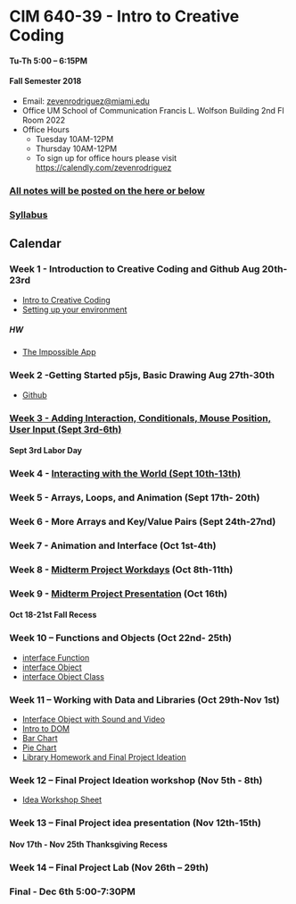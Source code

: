 
# CIM 640-39 - Intro to Creative Coding

#### Tu-Th 5:00 – 6:15PM

#### Fall Semester 2018

* Email: zevenrodriguez@miami.edu
* Office UM School of Communication Francis L. Wolfson Building 2nd Fl Room 2022
* Office Hours
  * Tuesday 10AM-12PM
  * Thursday 10AM-12PM
  * To sign up for office hours please visit https://calendly.com/zevenrodriguez

### [All notes will be posted on the here or below](/notes)

### [Syllabus](CIM640-39-IntrotoCreativeCoding.pdf)

## Calendar

### Week 1 -  Introduction to Creative Coding and Github Aug 20th-23rd

* [Intro to Creative Coding](/notes/Intro-To-Creative-Coding.md)
* [Setting up your environment](/notes/Setting-Up-Your-Environment.md)

##### HW

* [The Impossible App](/notes/Assignments.md#1-homework---impossible-app)

### Week 2 -Getting Started p5js, Basic Drawing Aug 27th-30th

* [Github](/notes/Github.md)

### [Week 3 - Adding Interaction, Conditionals, Mouse Position, User Input (Sept 3rd-6th)](/notes/Interaction.md)

#### Sept 3rd Labor Day

### Week 4 - [Interacting with the World (Sept 10th-13th)](/notes/Interaction.md)

### Week 5 - Arrays, Loops, and Animation (Sept 17th- 20th)

### Week 6 - More Arrays and Key/Value Pairs (Sept 24th-27nd)

### Week 7 - Animation and Interface (Oct 1st-4th)

### Week 8 -  [Midterm Project Workdays](https://github.com/zevenrodriguez/CIM540-640/wiki/Midterm) (Oct 8th-11th)

### Week 9 - [Midterm Project Presentation](https://github.com/zevenrodriguez/CIM540-640/wiki/Midterm) (Oct 16th)

#### Oct 18-21st Fall Recess

### Week 10 – Functions and Objects (Oct 22nd- 25th)

* [interface Function](/classexamples/interfaceFunction/sketch.js)
* [interface Object](/classexamples/interfaceObject/sketch.js)
* [interface Object Class](/classexamples/interfaceObjectClass/sketch.js)

### Week 11 – Working with Data and Libraries (Oct 29th-Nov 1st)

* [Interface Object with Sound and Video](/classexamples/ioSoundVideoClass/sketch.js)
* [Intro to DOM](/classexamples/introToDOM/sketch.js)
* [Bar Chart](/classexamples/barChart/sketch.js)
* [Pie Chart](/classexamples/pieChart/sketch.js)
* [Library Homework and Final Project Ideation](/notes/Assignments.md)

### Week 12 – Final Project Ideation workshop (Nov 5th - 8th)

* [Idea Workshop Sheet](/files/IdeaWorkshopEdited.pdf)

### Week 13 – Final Project idea presentation (Nov 12th-15th)

#### Nov 17th - Nov 25th Thanksgiving Recess

### Week 14 – Final Project Lab (Nov 26th – 29th)

### Final - Dec 6th 5:00-7:30PM
